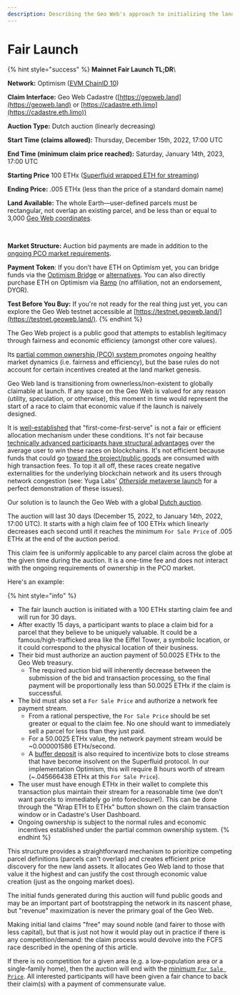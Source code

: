 ```yaml
---
description: Describing the Geo Web's approach to initializing the land market fairly.
---
```


# Fair Launch

{% hint style="success" %}
**Mainnet Fair Launch TL;DR**\


**Network:** Optimism ([EVM ChainID 10](https://chainlist.org/?search=Optimism))

**Claim Interface:** Geo Web Cadastre ([https://geoweb.land](https://geoweb.land) or [https://cadastre.eth.limo](https://cadastre.eth.limo))

**Auction Type:** Dutch auction (linearly decreasing)

**Start Time (claims allowed):** Thursday, December 15th, 2022, 17:00 UTC

**End Time (minimum claim price reached):** Saturday, January 14th, 2023, 17:00 UTC

**Starting Price** 100 ETHx ([Superfluid wrapped ETH for streaming](https://docs.superfluid.finance/superfluid/developers/super-tokens/super-tokens/types-of-super-tokens/native-asset-super-tokens))

**Ending Price:** .005 ETHx (less than the price of a standard domain name)

**Land Available:** The whole Earth—user-defined parcels must be rectangular, not overlap an existing parcel, and be less than or equal to 3,000 [Geo Web coordinates](../developers/core-contracts/registrydiamond/geowebparcelfacet/geo-web-coordinates.md).

‍

**Market Structure:** Auction bid payments are made in addition to the [ongoing PCO market requirements](partial-common-ownership.md).

**Payment Token**: If you don’t have ETH on Optimism yet, you can bridge funds via the [Optimism Bridge](https://app.optimism.io/bridge/deposit) or [alternatives](https://www.optimism.io/apps/bridges). You can also directly purchase ETH on Optimism via [Ramp](https://ramp.network/buy/?defaultAsset=OPTIMISM\_ETH) (no affiliation, not an endorsement, DYOR).

**Test Before You Buy:** If you're not ready for the real thing just yet, you can explore the Geo Web testnet accessible at [https://testnet.geoweb.land/](https://testnet.geoweb.land/).
{% endhint %}

The Geo Web project is a public good that attempts to establish legitimacy through fairness and economic efficiency (amongst other core values).&#x20;

Its [partial common ownership (PCO) system ](partial-common-ownership.md)promotes _ongoing_ healthy market dynamics (i.e. fairness and efficiency), but the base rules do not account for certain incentives created at the land market genesis.&#x20;

Geo Web land is transitioning from ownerless/non-existent to globally claimable at launch. If any space on the Geo Web is valued for any reason (utility, speculation, or otherwise), this moment in time would represent the start of a race to claim that economic value if the launch is naively designed.

It is [well-established](https://www.paradigm.xyz/2021/10/a-guide-to-designing-effective-nft-launches) that "first-come-first-serve" is not a fair or efficient allocation mechanism under these conditions. It's not fair because [technically advanced participants have structural advantages](https://docs.flashbots.net/new-to-mev) over the average user to win these races on blockchains. It's not efficient because funds that could go [toward the project/public goods](network-funds.md) are consumed with high transaction fees. To top it all off, these races create negative externalities for the underlying blockchain network and its users through network congestion (see: Yuga Labs' [_Otherside_ metaverse launch](https://www.coindesk.com/business/2022/05/01/bayc-team-raises-285m-with-otherside-nfts-clogs-ethereum/) for a perfect demonstration of these issues).

Our solution is to launch the Geo Web with a global [Dutch auction](https://en.wikipedia.org/wiki/Dutch\_auction).

The auction will last 30 days (December 15, 2022, to January 14th, 2022, 17:00 UTC). It starts with a high claim fee of 100 ETHx which linearly decreases each second until it reaches the minimum `For Sale Price` of .005 ETHx at the end of the auction period.&#x20;

This claim fee is uniformly applicable to any parcel claim across the globe at the given time during the auction. It is a one-time fee and does not interact with the ongoing requirements of ownership in the PCO market.&#x20;

Here's an example:

{% hint style="info" %}
* The fair launch auction is initiated with a 100 ETHx starting claim fee and will run for 30 days.
* After exactly 15 days, a participant wants to place a claim bid for a parcel that they believe to be uniquely valuable. It could be a famous/high-trafficked area like the Eiffel Tower, a symbolic location, or it could correspond to the physical location of their business.
* Their bid must authorize an auction payment of 50.0025 ETHx to the Geo Web treasury.&#x20;
  * The required auction bid will inherently decrease between the submission of the bid and transaction processing, so the final payment will be proportionally less than 50.0025 ETHx if the claim is successful.
* The bid must also set a `For Sale Price` and authorize a network fee payment stream.
  * From a rational perspective, the `For Sale Price` should be set greater or equal to the claim fee. No one should want to immediately sell a parcel for less than they just paid.
  * For a 50.0025 ETHx value, the network payment stream would be \~0.000001586 ETHx/second.
  * A [buffer deposit](https://docs.superfluid.finance/superfluid/sentinels/liquidations-and-toga#liquidation-and-solvency) is also required to incentivize bots to close streams that have become insolvent on the Superfluid protocol. In our implementation Optimism, this will require 8 hours worth of stream (\~.045666438 ETHx at this `For Sale Price`).
* The user must have enough ETHx in their wallet to complete this transaction plus maintain their stream for a reasonable time (we don't want parcels to immediately go into foreclosure!). This can be done through the "Wrap ETH to ETHx" button shown on the claim transaction window or in Cadastre's User Dashboard.
* Ongoing ownership is subject to the normal rules and economic incentives established under the partial common ownership system.
{% endhint %}

This structure provides a straightforward mechanism to prioritize competing parcel definitions (parcels can't overlap) and creates efficient price discovery for the new land assets. It allocates Geo Web land to those that value it the highest and can justify the cost through economic value creation (just as the ongoing market does).&#x20;

The initial funds generated during this auction will fund public goods and may be an important part of bootstrapping the network in its nascent phase, but "revenue" maximization is never the primary goal of the Geo Web.&#x20;

Making initial land claims "free" may sound noble (and fairer to those with less capital), but that is just not how it would play out in practice if there is any competition/demand: the claim process would devolve into the FCFS race described in the opening of this article.&#x20;

If there is no competition for a given area (e.g. a low-population area or a single-family home), then the auction will end with the [minimum `For Sale Price`](../community-and-governance/network-parameters.md). All interested participants will have been given a fair chance to back their claim(s) with a payment of commensurate value.
